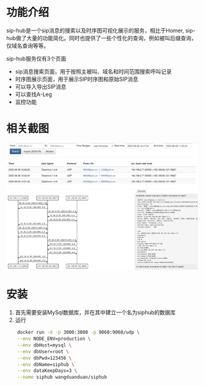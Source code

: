 # 功能介绍
sip-hub是一个sip消息的搜索以及时序图可视化展示的服务，相比于Homer, sip-hub做了大量的功能简化。同时也提供了一些个性化的查询，例如被叫后缀查询，仅域名查询等等。

sip-hub服务仅有3个页面

- sip消息搜索页面，用于按照主被叫、域名和时间范围搜索呼叫记录
- 时序图展示页面，用于展示SIP时序图和原始SIP消息
- 可以导入导出SIP消息
- 可以查找A-Leg
- 监控功能

# 相关截图

![](./docs/search.jpg)
![](./docs/sips.jpg)



# 安装
1. 首先需要安装MySql数据库，并在其中建立一个名为siphub的数据库
2. 运行

```sh
	docker run -d -p 3000:3000 -p 9060:9060/udp \
	--env NODE_ENV=production \
	--env dbHost=mysql \
	--env dbUser=root \
	--env dbPwd=123456 \
	--env dbName=siphub \
	--env dataKeepDays=3 \
	--name siphub wangduanduan/siphub
```